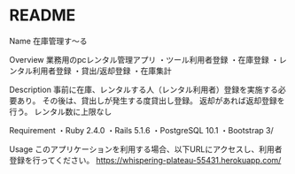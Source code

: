 # README

Name
在庫管理す～る

Overview
業務用のpcレンタル管理アプリ
・ツール利用者登録
・在庫登録
・レンタル利用者登録
・貸出/返却登録
・在庫集計

Description
事前に在庫、レンタルする人（レンタル利用者）登録を実施する必要あり。
その後は、貸出しが発生する度貸出し登録。
返却があれば返却登録を行う。
レンタル数に上限なし

Requirement
・Ruby 2.4.0
・Rails 5.1.6
・PostgreSQL 10.1
・Bootstrap 3/

Usage
このアプリケーションを利用する場合、以下URLにアクセスし、利用者登録を行ってください。
https://whispering-plateau-55431.herokuapp.com/